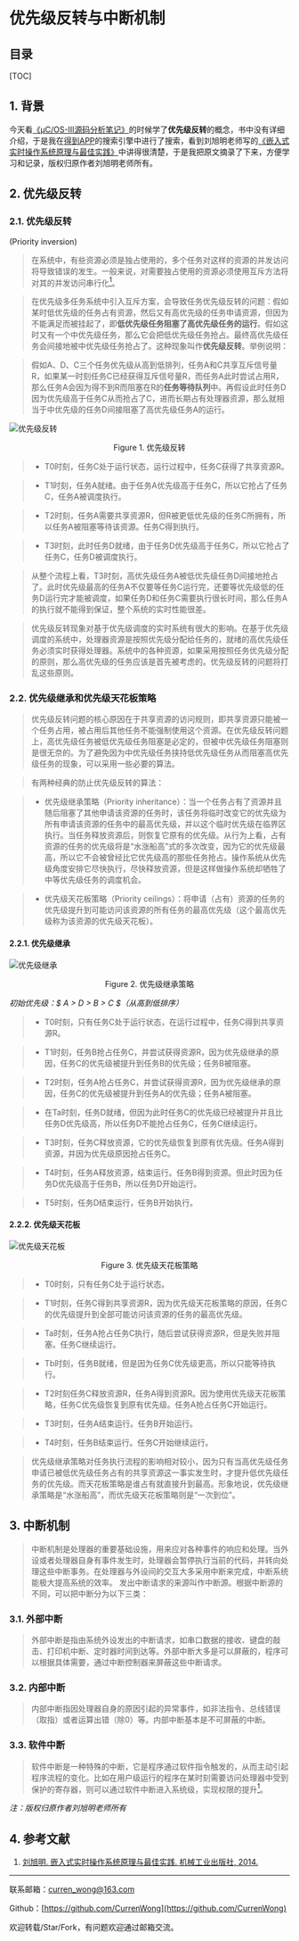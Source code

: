优先级反转与中断机制
===

目录
---

[TOC]

## 1. 背景

今天看[《μC/OS-III源码分析笔记》](https://m.igetget.com/hybrid/v2/ebook/detail?bid=EJmMZXq1b8qOpBlD69XAdP7LEGaKJWEYBqWxRnme5vrVzo4QMZYgNyk2jNA5467K)的时候学了**优先级反转**的概念，书中没有详细介绍，于是我在[得到APP](https://www.igetget.com)的搜索引擎中进行了搜索，看到刘旭明老师写的[《嵌入式实时操作系统原理与最佳实践》]((https://m.igetget.com/hybrid/v2/ebook/detail?bid=OAdXprx6N41dm9BQkayr8z7OqLGoE3lrd80YMlVAnxRZXK2Dg5pbevPJjjnQv2eb))中讲得很清楚，于是我把原文摘录了下来，方便学习和记录，版权归原作者刘旭明老师所有。

## 2. 优先级反转

### 2.1. 优先级反转

(Priority inversion)

> 在系统中，有些资源必须是独占使用的，多个任务对这样的资源的并发访问将导致错误的发生。一般来说，对需要独占使用的资源必须使用互斥方法将对其的并发访问串行化[<sup>1</sup>](#bib-1)。

> 在优先级多任务系统中引入互斥方案，会导致任务优先级反转的问题：假如某时低优先级的任务占有资源，然后又有高优先级的任务申请资源，但因为不能满足而被挂起了，即**低优先级任务阻塞了高优先级任务的运行**。假如这时又有一个中优先级任务，那么它会把低优先级任务抢占。最终高优先级任务会间接地被中优先级任务抢占了。这种现象叫作**优先级反转**。举例说明：

> 假如A、D、C三个任务优先级从高到低排列，任务A和C共享互斥信号量R，如果某一时刻任务C已经获得互斥信号量R，而任务A此时尝试占用R，那么任务A会因为得不到R而阻塞在R的**任务等待队列**中。再假设此时任务D因为优先级高于任务C从而抢占了C，进而长期占有处理器资源，那么就相当于中优先级的任务D间接阻塞了高优先级任务A的运行。

![优先级反转](../../img/课程笔记/嵌入式系统/2.嵌入式系统基础/优先级反转.jpg)

$$
\text{Figure 1. 优先级反转}
$$

> - T0时刻，任务C处于运行状态，运行过程中，任务C获得了共享资源R。

> - T1时刻，任务A就绪。由于任务A优先级高于任务C，所以它抢占了任务C，任务A被调度执行。

> - T2时刻，任务A需要共享资源R，但R被更低优先级的任务C所拥有，所以任务A被阻塞等待该资源。任务C得到执行。

> - T3时刻，此时任务D就绪，由于任务D优先级高于任务C，所以它抢占了任务C，任务D被调度执行。

> 从整个流程上看，T3时刻，高优先级任务A被低优先级任务D间接地抢占了。此时优先级最高的任务A不仅要等任务C运行完，还要等优先级低的任务D运行完才能被调度，如果任务D和任务C需要执行很长时间，那么任务A的执行就不能得到保证，整个系统的实时性能很差。

> 优先级反转现象对基于优先级调度的实时系统有很大的影响。在基于优先级调度的系统中，处理器资源是按照优先级分配给任务的，就绪的高优先级任务必须实时获得处理器。系统中的各种资源，如果采用按照任务优先级分配的原则，那么高优先级的任务应该是首先被考虑的。优先级反转的问题将打乱这些原则。

### 2.2. 优先级继承和优先级天花板策略

>优先级反转问题的核心原因在于共享资源的访问规则，即共享资源只能被一个任务占用，被占用后其他任务不能强制使用这个资源。在优先级反转问题上，高优先级任务被低优先级任务阻塞是必定的，但被中优先级任务阻塞则是很无奈的。为了避免因为中优先级任务挟持低优先级任务从而阻塞高优先级任务的现象，可以采用一些必要的算法。

> 有两种经典的防止优先级反转的算法：

> - 优先级继承策略（Priority inheritance）：当一个任务占有了资源并且随后阻塞了其他申请该资源的任务时，该任务将临时改变它的优先级为所有申请该资源的任务中的最高优先级，并以这个临时优先级在临界区执行。当任务释放资源后，则恢复它原有的优先级。从行为上看，占有资源的任务的优先级将是“水涨船高”式的多次改变，因为它的优先级最高，所以它不会被曾经比它优先级高的那些任务抢占。操作系统从优先级角度安排它尽快执行，尽快释放资源，但是这样做操作系统却牺牲了中等优先级任务的调度机会。

> - 优先级天花板策略（Priority ceilings）：将申请（占有）资源的任务的优先级提升到可能访问该资源的所有任务的最高优先级（这个最高优先级称为该资源的优先级天花板）。

#### 2.2.1. 优先级继承

![优先级继承](../../img/课程笔记/嵌入式系统/2.嵌入式系统基础/优先级继承策略.jpg)

$$
\text{Figure 2. 优先级继承策略}
$$

_初始优先级：$ A > D > B > C $（从高到低排序）_

> - T0时刻，只有任务C处于运行状态，在运行过程中，任务C得到共享资源R。

> - T1时刻，任务B抢占任务C，并尝试获得资源R，因为优先级继承的原因，任务C的优先级被提升到任务B的优先级；任务B被阻塞。

> - T2时刻，任务A抢占任务C，并尝试获得资源R，因为优先级继承的原因，任务C的优先级被提升到任务A的优先级；任务A被阻塞。

> - 在Ta时刻，任务D就绪，但因为此时任务C的优先级已经被提升并且比任务D优先级高，所以任务D不能抢占任务C，任务C继续运行。

> - T3时刻，任务C释放资源，它的优先级恢复到原有优先级。任务A得到资源，并因为优先级原因抢占任务C。

> - T4时刻，任务A释放资源，结束运行。任务B得到资源。但此时因为任务D优先级高于任务B，所以任务D开始运行。

> - T5时刻，任务D结束运行，任务B开始执行。

#### 2.2.2. 优先级天花板

![优先级天花板](../../img/课程笔记/嵌入式系统/2.嵌入式系统基础/优先级天花板策略.jpg)

$$
\text{Figure 3. 优先级天花板策略}
$$

> - T0时刻，只有任务C处于运行状态。

> - T1时刻，任务C得到共享资源R，因为优先级天花板策略的原因，任务C的优先级提升到全部可能访问该资源的任务的最高优先级。

> - Ta时刻，任务A抢占任务C执行，随后尝试获得资源R，但是失败并阻塞。任务C继续运行。

> - Tb时刻，任务B就绪，但是因为任务C优先级更高，所以只能等待执行。

> - T2时刻任务C释放资源R，任务A得到资源R。因为使用优先级天花板策略，任务C优先级恢复到原有优先级。任务A抢占任务C开始运行。

> - T3时刻，任务A结束运行。任务B开始运行。

> - T4时刻，任务B结束运行。任务C开始继续运行。

> 优先级继承策略对任务执行流程的影响相对较小，因为只有当高优先级任务申请已被低优先级任务占有的共享资源这一事实发生时，才提升低优先级任务的优先级。而天花板策略是谁占有就直接升到最高。形象地说，优先级继承策略是“水涨船高”，而优先级天花板策略则是“一次到位”。

## 3. 中断机制

> 中断机制是处理器的重要基础设施，用来应对各种事件的响应和处理。当外设或者处理器自身有事件发生时，处理器会暂停执行当前的代码，并转向处理这些中断事务。在处理器与外设间的交互大多采用中断来完成，中断系统能极大提高系统的效率。
发出中断请求的来源叫作中断源。根据中断源的不同，可以把中断分为以下三类：

### 3.1. 外部中断

> 外部中断是指由系统外设发出的中断请求，如串口数据的接收、键盘的敲击、打印机中断、定时器时间到达等。外部中断大多是可以屏蔽的，程序可以根据具体需要，通过中断控制器来屏蔽这些中断请求。

### 3.2. 内部中断

> 内部中断指因处理器自身的原因引起的异常事件，如非法指令、总线错误（取指）或者运算出错（除0）等。内部中断基本是不可屏蔽的中断。

### 3.3. 软件中断

> 软件中断是一种特殊的中断，它是程序通过软件指令触发的，从而主动引起程序流程的变化。比如在用户级运行的程序在某时刻需要访问处理器中受到保护的寄存器，则可以通过软件中断进入系统级，实现权限的提升[<sup>1</sup>](#bib-1)。

_注：版权归原作者刘旭明老师所有_

## 4. 参考文献

<div id="bib-1"></div>

1. [刘旭明. 嵌入式实时操作系统原理与最佳实践. 机械工业出版社, 2014.](https://m.igetget.com/hybrid/v2/ebook/detail?bid=OAdXprx6N41dm9BQkayr8z7OqLGoE3lrd80YMlVAnxRZXK2Dg5pbevPJjjnQv2eb)

---

联系邮箱：curren_wong@163.com

Github：[https://github.com/CurrenWong](https://github.com/CurrenWong)

欢迎转载/Star/Fork，有问题欢迎通过邮箱交流。
